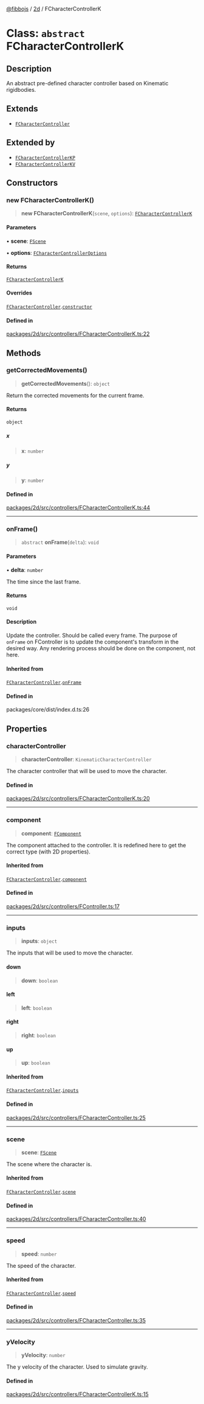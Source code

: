 [@fibbojs](/api/index) / [2d](/api/2d) / FCharacterControllerK

# Class: `abstract` FCharacterControllerK

## Description

An abstract pre-defined character controller based on Kinematic rigidbodies.

## Extends

- [`FCharacterController`](FCharacterController.md)

## Extended by

- [`FCharacterControllerKP`](FCharacterControllerKP.md)
- [`FCharacterControllerKV`](FCharacterControllerKV.md)

## Constructors

### new FCharacterControllerK()

> **new FCharacterControllerK**(`scene`, `options`): [`FCharacterControllerK`](FCharacterControllerK.md)

#### Parameters

• **scene**: [`FScene`](FScene.md)

• **options**: [`FCharacterControllerOptions`](../interfaces/FCharacterControllerOptions.md)

#### Returns

[`FCharacterControllerK`](FCharacterControllerK.md)

#### Overrides

[`FCharacterController`](FCharacterController.md).[`constructor`](FCharacterController.md#constructors)

#### Defined in

[packages/2d/src/controllers/FCharacterControllerK.ts:22](https://github.com/fibbojs/fibbo/blob/661c4959fa5749d0db5d94ebb84036f7231634a4/packages/2d/src/controllers/FCharacterControllerK.ts#L22)

## Methods

### getCorrectedMovements()

> **getCorrectedMovements**(): `object`

Return the corrected movements for the current frame.

#### Returns

`object`

##### x

> **x**: `number`

##### y

> **y**: `number`

#### Defined in

[packages/2d/src/controllers/FCharacterControllerK.ts:44](https://github.com/fibbojs/fibbo/blob/661c4959fa5749d0db5d94ebb84036f7231634a4/packages/2d/src/controllers/FCharacterControllerK.ts#L44)

***

### onFrame()

> `abstract` **onFrame**(`delta`): `void`

#### Parameters

• **delta**: `number`

The time since the last frame.

#### Returns

`void`

#### Description

Update the controller. Should be called every frame.
The purpose of `onFrame` on FController is to update the component's transform in the desired way.
Any rendering process should be done on the component, not here.

#### Inherited from

[`FCharacterController`](FCharacterController.md).[`onFrame`](FCharacterController.md#onframe)

#### Defined in

packages/core/dist/index.d.ts:26

## Properties

### characterController

> **characterController**: `KinematicCharacterController`

The character controller that will be used to move the character.

#### Defined in

[packages/2d/src/controllers/FCharacterControllerK.ts:20](https://github.com/fibbojs/fibbo/blob/661c4959fa5749d0db5d94ebb84036f7231634a4/packages/2d/src/controllers/FCharacterControllerK.ts#L20)

***

### component

> **component**: [`FComponent`](FComponent.md)

The component attached to the controller.
It is redefined here to get the correct type (with 2D properties).

#### Inherited from

[`FCharacterController`](FCharacterController.md).[`component`](FCharacterController.md#component)

#### Defined in

[packages/2d/src/controllers/FController.ts:17](https://github.com/fibbojs/fibbo/blob/661c4959fa5749d0db5d94ebb84036f7231634a4/packages/2d/src/controllers/FController.ts#L17)

***

### inputs

> **inputs**: `object`

The inputs that will be used to move the character.

#### down

> **down**: `boolean`

#### left

> **left**: `boolean`

#### right

> **right**: `boolean`

#### up

> **up**: `boolean`

#### Inherited from

[`FCharacterController`](FCharacterController.md).[`inputs`](FCharacterController.md#inputs)

#### Defined in

[packages/2d/src/controllers/FCharacterController.ts:25](https://github.com/fibbojs/fibbo/blob/661c4959fa5749d0db5d94ebb84036f7231634a4/packages/2d/src/controllers/FCharacterController.ts#L25)

***

### scene

> **scene**: [`FScene`](FScene.md)

The scene where the character is.

#### Inherited from

[`FCharacterController`](FCharacterController.md).[`scene`](FCharacterController.md#scene)

#### Defined in

[packages/2d/src/controllers/FCharacterController.ts:40](https://github.com/fibbojs/fibbo/blob/661c4959fa5749d0db5d94ebb84036f7231634a4/packages/2d/src/controllers/FCharacterController.ts#L40)

***

### speed

> **speed**: `number`

The speed of the character.

#### Inherited from

[`FCharacterController`](FCharacterController.md).[`speed`](FCharacterController.md#speed)

#### Defined in

[packages/2d/src/controllers/FCharacterController.ts:35](https://github.com/fibbojs/fibbo/blob/661c4959fa5749d0db5d94ebb84036f7231634a4/packages/2d/src/controllers/FCharacterController.ts#L35)

***

### yVelocity

> **yVelocity**: `number`

The y velocity of the character. Used to simulate gravity.

#### Defined in

[packages/2d/src/controllers/FCharacterControllerK.ts:15](https://github.com/fibbojs/fibbo/blob/661c4959fa5749d0db5d94ebb84036f7231634a4/packages/2d/src/controllers/FCharacterControllerK.ts#L15)
